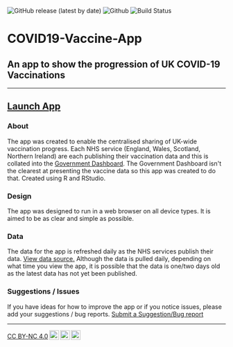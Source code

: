 ![GitHub release (latest by date)](https://img.shields.io/github/v/release/b-kennedy0/COVID19-Vaccine-App)
![Github](https://img.shields.io/github/license/b-kennedy0/COVID19-Vaccine-App)
![Build Status](https://img.shields.io/badge/build-passing-brightgreen)

# COVID19-Vaccine-App
## An app to show the progression of UK COVID-19 Vaccinations

---  
[Launch App](https://bradk.co.uk/covid)
---  
### About
The app was created to enable the centralised sharing of UK-wide vaccination progress. Each NHS service (England, Wales, Scotland, Northern Ireland) are each publishing their vaccination data and this is collated into the <a href="https://coronavirus.data.gov.uk" target="_blank">Government Dashboard</a>. The Government Dashboard isn't the clearest at presenting the vaccine data so this app was created to do that. Created using R and RStudio.

### Design
The app was designed to  run in a web browser on all device types. It is aimed to be as clear and simple as possible.

### Data
The data for the app is refreshed daily as the NHS services publish their data. <a href="https://coronavirus.data.gov.uk/" target="_blank">View data source.</a> Although the data is pulled daily, depending on what time you view the app, it is possible that the data is one/two days old as the latest data has not yet been published.

### Suggestions / Issues
If you have ideas for how to improve the app or if you notice issues, please add your suggestions / bug reports. <a href="https://gitreports.com/issue/b-kennedy0/COVID19-Vaccine-App" target="_blank">Submit a Suggestion/Bug report</a>

---  
<p xmlns:cc="http://creativecommons.org/ns#" ><a href="http://creativecommons.org/licenses/by-nc/4.0" target="_blank" rel="license noopener noreferrer" style="display:inline-block;">CC BY-NC 4.0<img style="height:22px!important;margin-left:3px;vertical-align:text-bottom;" src="https://mirrors.creativecommons.org/presskit/icons/cc.svg"><img style="height:22px!important;margin-left:3px;vertical-align:text-bottom;" src="https://mirrors.creativecommons.org/presskit/icons/by.svg"><img style="height:22px!important;margin-left:3px;vertical-align:text-bottom;" src="https://mirrors.creativecommons.org/presskit/icons/nc.svg"></a></p>
